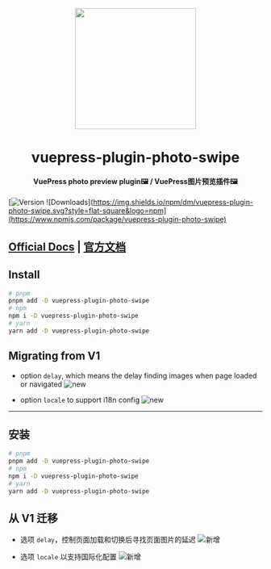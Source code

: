 <!-- markdownlint-disable -->
<p align="center">
  <img width="240" src="ttps://plugin-photo-swipe.vuejs.press/logo.svg" style="text-align: center;">
</p>
<h1 align="center">vuepress-plugin-photo-swipe</h1>
<h4 align="center">VuePress photo preview plugin🖼️ / VuePress图片预览插件🖼️</h4>

[![Version](https://img.shields.io/npm/v/vuepress-plugin-photo-swipe.svg?style=flat-square&logo=npm) ![Downloads](https://img.shields.io/npm/dm/vuepress-plugin-photo-swipe.svg?style=flat-square&logo=npm](https://www.npmjs.com/package/vuepress-plugin-photo-swipe)

<!-- markdownlint-restore -->

## [Official Docs](https://plugin-photo-swipe.vuejs.press/) | [官方文档](https://plugin-photo-swipe.vuejs.press/zh/)

## Install

```bash
# pnpm
pnpm add -D vuepress-plugin-photo-swipe
# npm
npm i -D vuepress-plugin-photo-swipe
# yarn
yarn add -D vuepress-plugin-photo-swipe
```

## Migrating from V1

- option `delay`, which means the delay finding images when page loaded or navigated ![new](https://img.shields.io/badge/-new-brightgreen)

- option `locale` to support i18n config ![new](https://img.shields.io/badge/-new-brightgreen)

---

## 安装

```bash
# pnpm
pnpm add -D vuepress-plugin-photo-swipe
# npm
npm i -D vuepress-plugin-photo-swipe
# yarn
yarn add -D vuepress-plugin-photo-swipe
```

## 从 V1 迁移

- 选项 `delay`，控制页面加载和切换后寻找页面图片的延迟 ![新增](https://img.shields.io/badge/-新增-brightgreen)

- 选项 `locale` 以支持国际化配置 ![新增](https://img.shields.io/badge/-新增-brightgreen)
